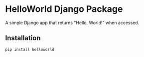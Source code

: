 # HelloWorld Django Package

A simple Django app that returns "Hello, World!" when accessed.

## Installation

```bash
pip install helloworld
